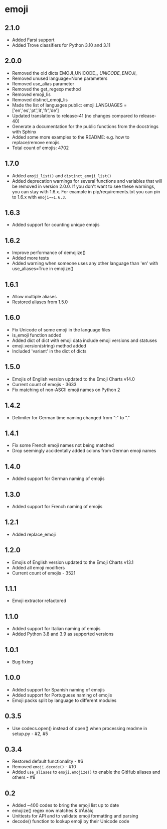 emoji
=====

2.1.0
-----
* Added Farsi support
* Added Trove classifiers for Python 3.10 and 3.11

2.0.0
-----
* Removed the old dicts EMOJI_UNICODE_*, UNICODE_EMOJI_*
* Removed unused language=None parameters
* Removed use_alias parameter
* Removed the get_regexp method
* Removed emoji_lis
* Removed distinct_emoji_lis
* Made the list of languages public: emoji.LANGUAGES = ['en','es','pt','it','fr','de']
* Updated translations to release-41 (no changes compared to release-40)
* Generate a documentation for the public functions from the docstrings with Sphinx
* Added some more examples to the README: e.g. how to replace/remove emojis
* Total count of emojis:  4702

1.7.0
-----
* Added `emoji_list()` and `distinct_emoji_list()`
* Added deprecation warnings for several functions and variables that will be removed in version 2.0.0.
  If you don't want to see these warnings, you can stay with 1.6.x. For example in pip/requirements.txt you can pin to 1.6.x with `emoji~=1.6.3`.

1.6.3
-----
* Added support for counting unique emojis

1.6.2
-----
* Improve performance of demojize()
* Added more tests
* Added warning when someone uses any other language than 'en' with use_aliases=True in emojize()

1.6.1
-----
* Allow multiple aliases
* Restored aliases from 1.5.0

1.6.0
-----
* Fix Unicode of some emoji in the language files
* is_emoji function added
* Added dict of dict with emoji data include emoji versions and statuses
* emoji.version(string) method added
* Included 'variant' in the dict of dicts

1.5.0
-----
* Emojis of English version updated to the Emoji Charts v14.0
* Current count of emojis - 3633
* Fix matching of non-ASCII emoji names on Python 2

1.4.2
-----
* Delimiter for German time naming changed from ":" to "."

1.4.1
-----
* Fix some French emoji names not being matched
* Drop seemingly accidentally added colons from German emoji names

1.4.0
-----
* Added support for German naming of emojis

1.3.0
-----
* Added support for French naming of emojis

1.2.1
-----
* Added replace_emoji

1.2.0
-----
* Emojis of English version updated to the Emoji Charts v13.1
* Added all emoji modifiers
* Current count of emojis - 3521

1.1.1
-----
* Emoji extractor refactored 

1.1.0
-----
* Added support for Italian naming of emojis
* Added Python 3.8 and 3.9 as supported versions

1.0.1
-----
* Bug fixing

1.0.0
-----
* Added support for Spanish naming of emojis
* Added support for Portuguese naming of emojis
* Emoji packs split by language to different modules

0.3.5
-----
* Use codecs.open() instead of open() when processing readme in setup.py - #2, #5

0.3.4
-----
* Restored default functionality - #6
* Removed `emoji.decode()` - #10
* Added `use_aliases` to `emoji.emojize()` to enable the GitHub aliases and others - #8

0.2
---
* Added ~400 codes to bring the emoji list up to date
* emojize() regex now matches &.ô’Åéãíç
* Unittests for API and to validate emoji formatting and parsing
* decode() function to lookup emoji by their Unicode code
